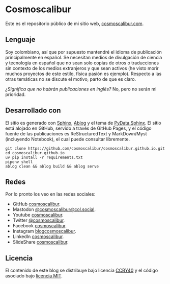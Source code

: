 # Cosmoscalibur

Este es el repositorio público de mi sitio web,
[cosmoscalibur.com](https://www.cosmoscalibur.com).  

## Lenguaje

Soy colombiano, así que por supuesto mantendré el idioma de publicación
principalmente en español. Se necesitan medios de divulgación de
ciencia y tecnología en español que no sean solo copias de otros o
traducciones sin contexto de los medios extranjeros y que sean activos
(he visto morir muchos proyectos de este estilo, física pasión es
ejemplo). Respecto a las otras temáticas no se discute el motivo, parto
de que es claro.  

_¿Significa que no habrán publicaciones en inglés?_ No, pero no serán
mi prioridad.  

## Desarrollado con

El sitio es generado con [Sphinx](https://www.sphinx-doc.org/),
[Ablog](https://ablog.readthedocs.io/en/stable/) y el tema de
[PyData Sphinx](https://pydata-sphinx-theme.readthedocs.io/en/stable/index.html).
El sitio está alojado en GitHub, servido a través de GitHub Pages, y el
código fuente de las publicaciones es ReStructuredText y MarkDown/Myst
(incluyendo Notebook), el cual puede consultar libremente.  

    git clone https://github.com/cosmoscalibur/cosmoscalibur.github.io.git
    cd cosmoscalibur.github.io
    uv pip install -r requirements.txt
    pipenv shell
    ablog clean && ablog build && ablog serve

## Redes

Por lo pronto los veo en las redes sociales:  

+   GitHub [cosmoscalibur](https://github.com/cosmoscalibur).  
+   Mastodon [@cosmoscalibur@col.social](https://col.social/@cosmoscalibur).  
+   Youtube [cosmoscalibur](https://www.youtube.com/c/CosmoscaliburCo).  
+   Twitter [@cosmoscalibur](http://www.twitter.com/cosmoscalibur).  
+   Facebook [cosmoscalibur](http://www.facebook.com/cosmoscalibur).  
+   Instagram [blogcosmoscalibur](https://www.instagram.com/cosmoscalibur/).  
+   LinkedIn [cosmoscalibur](https://co.linkedin.com/in/cosmoscalibur).  
+   SlideShare [cosmoscalibur](www.slideshare.net/cosmoscalibur).  

## Licencia

El contenido de este blog se distribuye bajo licencia
[CCBY40](https://creativecommons.org/licenses/by/4.0/deed.es) y el
código asociado bajo [licencia MIT](LICENSE).  
